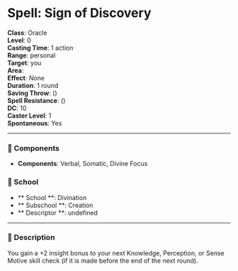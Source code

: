 
# Spell: Sign of Discovery
**Class**: Oracle  
**Level**: 0  
**Casting Time**: 1 action  
**Range**: personal  
**Target**: you  
**Area**:   
**Effect**: _None_  
**Duration**: 1 round  
**Saving Throw**:  ()  
**Spell Resistance**:  ()  
**DC**: 10  
**Caster Level**: 1  
**Spontaneous**: Yes

---

### 🔮 Components
- **Components**: Verbal, Somatic, Divine Focus

### 🏫 School
- ** School **: Divination
- ** Subschool **: Creation
- ** Descriptor **: undefined
---

### 📜 Description
You gain a +2 insight bonus to your next Knowledge, Perception, or Sense Motive skill check (if it is made before the end of the next round).
